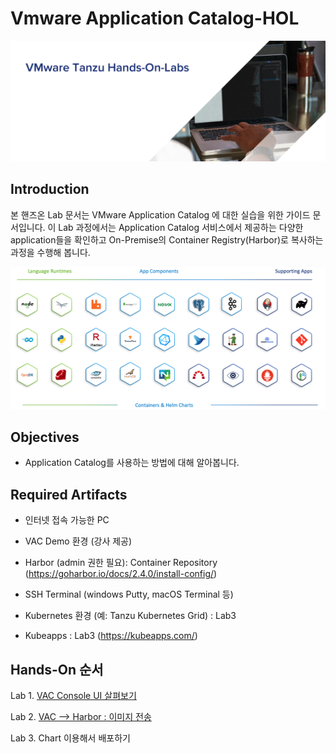 # Vmware Application Catalog-HOL
 ![](images/tanzu_hol_header_logo.png)

 ## Introduction
본 핸즈온 Lab 문서는 VMware Application Catalog 에 대한 실습을 위한 가이드 문서입니다. 
이 Lab 과정에서는 Application Catalog 서비스에서 제공하는 다양한 application들을 확인하고 On-Premise의 Container Registry(Harbor)로 복사하는 과정을 수행해 봅니다.

![](images/vac_intro.png)
## Objectives
* Application Catalog를 사용하는 방법에 대해 알아봅니다.

## Required Artifacts
* 인터넷 접속 가능한 PC
* VAC Demo 환경 (강사 제공)
* Harbor (admin 권한 필요): Container Repository (https://goharbor.io/docs/2.4.0/install-config/)
* SSH Terminal (windows Putty, macOS Terminal 등)

* Kubernetes 환경 (예: Tanzu Kubernetes Grid) : Lab3
* Kubeapps : Lab3 (https://kubeapps.com/)

## Hands-On 순서

Lab 1. [VAC Console UI 살펴보기](vac_console.md)

Lab 2. [VAC --> Harbor : 이미지 전송](vac_onpremise.md)

Lab 3. Chart 이용해서 배포하기